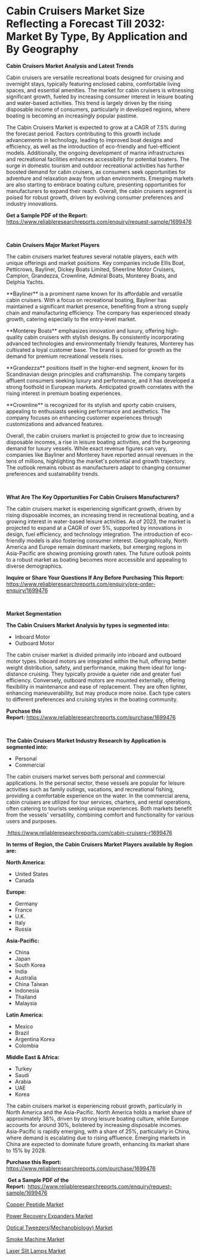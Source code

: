 <p><h1>Cabin Cruisers Market Size Reflecting a Forecast Till 2032: Market By Type, By Application and By Geography</h1></p><p><strong>Cabin Cruisers Market Analysis and Latest Trends</strong></p>
<p><p>Cabin cruisers are versatile recreational boats designed for cruising and overnight stays, typically featuring enclosed cabins, comfortable living spaces, and essential amenities. The market for cabin cruisers is witnessing significant growth, fueled by increasing consumer interest in leisure boating and water-based activities. This trend is largely driven by the rising disposable income of consumers, particularly in developed regions, where boating is becoming an increasingly popular pastime.</p><p>The Cabin Cruisers Market is expected to grow at a CAGR of 7.5% during the forecast period. Factors contributing to this growth include advancements in technology, leading to improved boat designs and efficiency, as well as the introduction of eco-friendly and fuel-efficient models. Additionally, the ongoing development of marina infrastructures and recreational facilities enhances accessibility for potential boaters. The surge in domestic tourism and outdoor recreational activities has further boosted demand for cabin cruisers, as consumers seek opportunities for adventure and relaxation away from urban environments. Emerging markets are also starting to embrace boating culture, presenting opportunities for manufacturers to expand their reach. Overall, the cabin cruisers segment is poised for robust growth, driven by evolving consumer preferences and industry innovations.</p></p>
<p><strong>Get a Sample PDF of the Report:&nbsp;</strong> <a href="https://www.reliableresearchreports.com/enquiry/request-sample/1699476?utm_campaign=7&utm_medium=2&utm_source=Github&utm_content=ia&utm_term=09012025&utm_id=cabin-cruisers">https://www.reliableresearchreports.com/enquiry/request-sample/1699476</a></p>
<p>&nbsp;</p>
<p><strong>Cabin Cruisers Major Market Players</strong></p>
<p><p>The cabin cruisers market features several notable players, each with unique offerings and market positions. Key companies include Ellis Boat, Petticrows, Bayliner, Dickey Boats Limited, Sheerline Motor Cruisers, Campion, Grandezza, Crownline, Admiral Boats, Monterey Boats, and Delphia Yachts.</p><p>**Bayliner** is a prominent name known for its affordable and versatile cabin cruisers. With a focus on recreational boating, Bayliner has maintained a significant market presence, benefiting from a strong supply chain and manufacturing efficiency. The company has experienced steady growth, catering especially to the entry-level market.</p><p>**Monterey Boats** emphasizes innovation and luxury, offering high-quality cabin cruisers with stylish designs. By consistently incorporating advanced technologies and environmentally friendly features, Monterey has cultivated a loyal customer base. The brand is poised for growth as the demand for premium recreational vessels rises.</p><p>**Grandezza** positions itself in the higher-end segment, known for its Scandinavian design principles and craftsmanship. The company targets affluent consumers seeking luxury and performance, and it has developed a strong foothold in European markets. Anticipated growth correlates with the rising interest in premium boating experiences.</p><p>**Crownline** is recognized for its stylish and sporty cabin cruisers, appealing to enthusiasts seeking performance and aesthetics. The company focuses on enhancing customer experiences through customizations and advanced features.</p><p>Overall, the cabin cruisers market is projected to grow due to increasing disposable incomes, a rise in leisure boating activities, and the burgeoning demand for luxury vessels. While exact revenue figures can vary, companies like Bayliner and Monterey have reported annual revenues in the tens of millions, highlighting the market's potential and growth trajectory. The outlook remains robust as manufacturers adapt to changing consumer preferences and sustainability trends.</p></p>
<p>&nbsp;</p>
<p><strong>What Are The Key Opportunities For Cabin Cruisers Manufacturers?</strong></p>
<p><p>The cabin cruisers market is experiencing significant growth, driven by rising disposable incomes, an increasing trend in recreational boating, and a growing interest in water-based leisure activities. As of 2023, the market is projected to expand at a CAGR of over 5%, supported by innovations in design, fuel efficiency, and technology integration. The introduction of eco-friendly models is also fostering consumer interest. Geographically, North America and Europe remain dominant markets, but emerging regions in Asia-Pacific are showing promising growth rates. The future outlook points to a robust market as boating becomes more accessible and appealing to diverse demographics.</p></p>
<p><strong>Inquire or Share Your Questions If Any Before Purchasing This Report:</strong> <a href="https://www.reliableresearchreports.com/enquiry/pre-order-enquiry/1699476?utm_campaign=7&utm_medium=2&utm_source=Github&utm_content=ia&utm_term=09012025&utm_id=cabin-cruisers">https://www.reliableresearchreports.com/enquiry/pre-order-enquiry/1699476</a></p>
<p>&nbsp;</p>
<p><strong>Market Segmentation</strong></p>
<p><strong>The Cabin Cruisers Market Analysis by types is segmented into:</strong></p>
<p><ul><li>Inboard Motor</li><li>Outboard Motor</li></ul></p>
<p><p>The cabin cruiser market is divided primarily into inboard and outboard motor types. Inboard motors are integrated within the hull, offering better weight distribution, safety, and performance, making them ideal for long-distance cruising. They typically provide a quieter ride and greater fuel efficiency. Conversely, outboard motors are mounted externally, offering flexibility in maintenance and ease of replacement. They are often lighter, enhancing maneuverability, but may produce more noise. Each type caters to different preferences and cruising styles in the boating community.</p></p>
<p><strong>Purchase this Report:&nbsp;</strong><a href="https://www.reliableresearchreports.com/purchase/1699476?utm_campaign=7&utm_medium=2&utm_source=Github&utm_content=ia&utm_term=09012025&utm_id=cabin-cruisers">https://www.reliableresearchreports.com/purchase/1699476</a></p>
<p>&nbsp;</p>
<p><strong>The Cabin Cruisers Market Industry Research by Application is segmented into:</strong></p>
<p><ul><li>Personal</li><li>Commercial</li></ul></p>
<p><p>The cabin cruisers market serves both personal and commercial applications. In the personal sector, these vessels are popular for leisure activities such as family outings, vacations, and recreational fishing, providing a comfortable experience on the water. In the commercial arena, cabin cruisers are utilized for tour services, charters, and rental operations, often catering to tourists seeking unique experiences. Both markets benefit from the vessels' versatility, combining comfort and functionality for various users and purposes.</p></p>
<p><a href="https://www.reliableresearchreports.com/cabin-cruisers-r1699476?utm_campaign=7&utm_medium=2&utm_source=Github&utm_content=ia&utm_term=09012025&utm_id=cabin-cruisers">&nbsp;https://www.reliableresearchreports.com/cabin-cruisers-r1699476</a></p>
<p><strong>In terms of Region, the Cabin Cruisers Market Players available by Region are:</strong></p>
<p>
    <p> <strong> North America: </strong>
        <ul>
            <li>United States</li>
            <li>Canada</li>
        </ul>
        </p> 
    <p> <strong> Europe: </strong>
        <ul>
            <li>Germany</li>
            <li>France</li>
            <li>U.K.</li>
            <li>Italy</li>
            <li>Russia</li>
        </ul>
        </p> 
    <p> <strong> Asia-Pacific: </strong>
        <ul>
            <li>China</li>
            <li>Japan</li>
            <li>South Korea</li>
            <li>India</li>
            <li>Australia</li>
            <li>China Taiwan</li>
            <li>Indonesia</li>
            <li>Thailand</li>
            <li>Malaysia</li>
        </ul>
        </p> 
    <p> <strong> Latin America: </strong>
        <ul>
            <li>Mexico</li>
            <li>Brazil</li>
            <li>Argentina Korea</li>
            <li>Colombia</li>
        </ul>
        </p> 
    <p> <strong> Middle East & Africa: </strong>
        <ul>
            <li>Turkey</li>
            <li>Saudi</li>
            <li>Arabia</li>
            <li>UAE</li>
            <li>Korea</li>
        </ul>
    </p>
    </p>
<p><p>The cabin cruisers market is experiencing robust growth, particularly in North America and the Asia-Pacific. North America holds a market share of approximately 38%, driven by strong leisure boating culture, while Europe accounts for around 30%, bolstered by increasing disposable incomes. Asia-Pacific is rapidly emerging, with a share of 25%, particularly in China, where demand is escalating due to rising affluence. Emerging markets in China are expected to dominate future growth, enhancing its market share to 15% by 2028.</p></p>
<p><strong>Purchase this Report: </strong><a href="https://www.reliableresearchreports.com/purchase/1699476?utm_campaign=7&utm_medium=2&utm_source=Github&utm_content=ia&utm_term=09012025&utm_id=cabin-cruisers">https://www.reliableresearchreports.com/purchase/1699476</a></p>
<p>&nbsp;<strong>Get a Sample PDF of the Report:&nbsp;&nbsp;</strong><a href="https://www.reliableresearchreports.com/enquiry/request-sample/1699476?utm_campaign=7&utm_medium=2&utm_source=Github&utm_content=ia&utm_term=09012025&utm_id=cabin-cruisers">https://www.reliableresearchreports.com/enquiry/request-sample/1699476</a></p>
<p><strong></strong></p>
<p><p><a href="https://github.com/angelajermaine/Market-Research-Report-List-5/blob/main/copper-peptide-market.md?utm_campaign=7&utm_medium=2&utm_source=Github&utm_content=ia&utm_term=09012025&utm_id=cabin-cruisers">Copper Peptide Market</a></p><p><a href="https://github.com/oliveroste6/Market-Research-Report-List-1/blob/main/power-recovery-expanders-market.md?utm_campaign=7&utm_medium=2&utm_source=Github&utm_content=ia&utm_term=09012025&utm_id=cabin-cruisers">Power Recovery Expanders Market</a></p><p><a href="https://github.com/sherikacas30/Market-Research-Report-List-1/blob/main/optical-tweezersmechanobiology-market.md?utm_campaign=7&utm_medium=2&utm_source=Github&utm_content=ia&utm_term=09012025&utm_id=cabin-cruisers">Optical Tweezers(Mechanobiology) Market</a></p><p><a href="https://github.com/NargisHussain432/Market-Research-Report-List-1/blob/main/smoke-machine-market.md?utm_campaign=7&utm_medium=2&utm_source=Github&utm_content=ia&utm_term=09012025&utm_id=cabin-cruisers">Smoke Machine Market</a></p><p><a href="https://github.com/FahadAhmed223/Market-Research-Report-List-1/blob/main/laser-slit-lamps-market.md?utm_campaign=7&utm_medium=2&utm_source=Github&utm_content=ia&utm_term=09012025&utm_id=cabin-cruisers">Laser Slit Lamps Market</a></p></p>